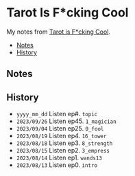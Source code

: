 # Tarot Is F\*cking Cool
My notes from [Tarot is F\*cking Cool](https://tarotisfckingcool.podbean.com).

<!-- MarkdownTOC levels="1,2" -->

- [Notes](#notes)
- [History](#history)

<!-- /MarkdownTOC -->


## Notes



## History
- `yyyy_mm_dd` Listen ep#. `topic`
- `2023/09/26` Listen ep45. `1_magician`
- `2023/09/04` Listen ep25. `0_fool`
- `2023/08/19` Listen ep4. `16_tower`
- `2023/08/18` Listen ep3. `8_strength`
- `2023/08/15` Listen ep2. `3_empress`
- `2023/08/14` Listen ep1. `wands13`
- `2023/08/13` Listen ep0. `intro`
